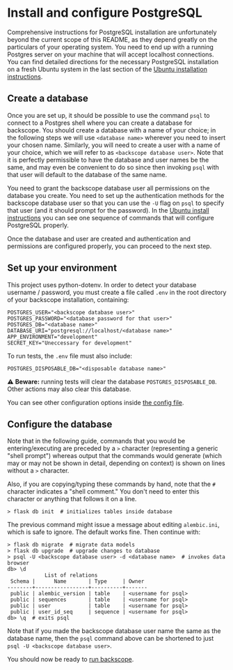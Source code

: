 # Install and configure PostgreSQL

Comprehensive instructions for PostgreSQL installation are unfortunately
beyond the current scope of this README, as they depend greatly on the
particulars of your operating system. You need to end up with a running
Postgres server on your machine that will accept localhost connections. You
can find detailed directions for the necessary PostgreSQL installation
on a fresh Ubuntu system in the last section of the
[Ubuntu installation instructions](install-ubuntu.md).

## Create a database

Once you are set up, it should be possible to use the
command `psql` to connect to a Postgres shell where you can create a
database for backscope. You should create a database with a name of your
choice; in the following steps we will use `<database name>` wherever you
need to insert your chosen name. Similarly, you will need to create a
user with a name of your choice, which we will refer to as
`<backscope database user>`. Note that it is perfectly permissible to have
the database and user names be the same, and may even be convenient to
do so since then invoking `psql` with that user will default to the
database of the same name.

You need to grant the backscope database user all permissions on the
database you create. You need to set up the authentication methods for
the backscope database user so that you can use the `-U` flag on `psql` to
specify that user (and it should prompt for the password). In the
[Ubuntu install instructions](install-ubuntu.md) you can see one sequence
of commands that will configure PostgreSQL properly.

Once the database and user are created and authentication and permissions are
configured properly, you can proceed to the next step.

## Set up your environment

This project uses python-dotenv. In order to detect your database
username / password, you must create a file called `.env` in the root
directory of your backscope installation, containing:

```
POSTGRES_USER="<backscope database user>"
POSTGRES_PASSWORD="<database password for that user>"
POSTGRES_DB="<database name>"
DATABASE_URI="postgresql://localhost/<database name>"
APP_ENVIRONMENT="development"
SECRET_KEY="Uneccessary for development"
```

To run tests, the `.env` file must also include:

```
POSTGRES_DISPOSABLE_DB="<disposable database name>"
```

:warning: **Beware:** running tests will clear the database `POSTGRES_DISPOSABLE_DB`. Other actions may also clear this database.

You can see other configuration options inside
[the config file](./flaskr/config.py).

## Configure the database

Note that in the following guide, commands that you would be
entering/executing are preceded by a `>` character (representing a generic
"shell prompt") whereas output that the commands would generate (which may
or may not be shown in detail, depending on context) is shown on lines
without a `>` character.

Also, if you are copying/typing these commands by hand, note that the `#`
character indicates a "shell comment." You don't need to enter this
character or anything that follows it on a line.

```
> flask db init  # initializes tables inside database
```

The previous command might issue a message about editing
`alembic.ini`, which is safe to ignore. The default works fine. Then continue
with:

```
> flask db migrate  # migrate data models
> flask db upgrade  # upgrade changes to database
> psql -U <backscope database user> -d <database name>  # invokes data browser
db> \d
            List of relations
 Schema |      Name       | Type     | Owner 
--------+-----------------+----------+-------
 public | alembic_version | table    | <username for psql>
 public | sequences       | table    | <username for psql>
 public | user            | table    | <username for psql>
 public | user_id_seq     | sequence | <username for psql>
db> \q  # exits psql
```

Note that if you made the backscope database user name the same as the
database name, then the `psql` command above can be shortened to just
`psql -U <backscope database user>`.

You should now be ready to [run backscope](running-backscope.md).
